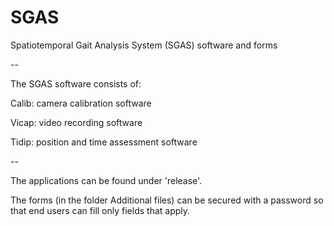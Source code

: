 # SGAS
Spatiotemporal Gait Analysis System (SGAS) software and forms

--

The SGAS software consists of:

Calib: camera calibration software

Vicap: video recording software

Tidip: position and time assessment software 

--

The applications can be found under 'release'.

The forms (in the folder Additional files) can be secured with a password so that end users can fill only fields that apply.
